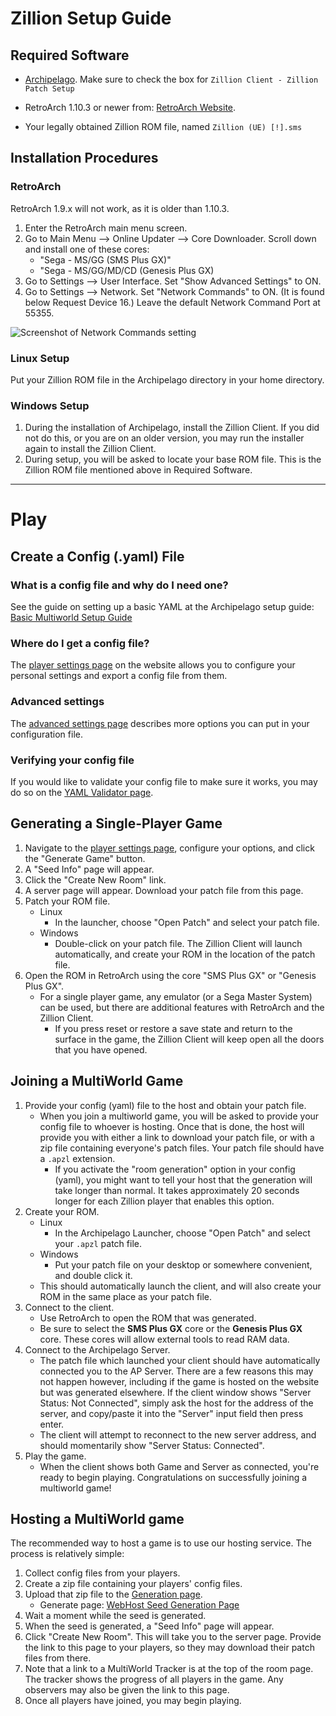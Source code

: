 # Zillion Setup Guide

## Required Software

- [Archipelago](https://github.com/ArchipelagoMW/Archipelago/releases). Make sure to check the box for `Zillion Client - Zillion Patch Setup`

- RetroArch 1.10.3 or newer from: [RetroArch Website](https://retroarch.com?page=platforms).

- Your legally obtained Zillion ROM file, named `Zillion (UE) [!].sms`

## Installation Procedures

### RetroArch

RetroArch 1.9.x will not work, as it is older than 1.10.3.

1. Enter the RetroArch main menu screen.
2. Go to Main Menu --> Online Updater --> Core Downloader. Scroll down and install one of these cores:
   - "Sega - MS/GG (SMS Plus GX)"
   - "Sega - MS/GG/MD/CD (Genesis Plus GX)
3. Go to Settings --> User Interface. Set "Show Advanced Settings" to ON.
4. Go to Settings --> Network. Set "Network Commands" to ON. (It is found below Request Device 16.) Leave the default
   Network Command Port at 55355.

![Screenshot of Network Commands setting](/static/generated/docs/A%20Link%20to%20the%20Past/retroarch-network-commands-en.png)

### Linux Setup

Put your Zillion ROM file in the Archipelago directory in your home directory.

### Windows Setup

1. During the installation of Archipelago, install the Zillion Client. If you did not do this,
   or you are on an older version, you may run the installer again to install the Zillion Client.
2. During setup, you will be asked to locate your base ROM file. This is the Zillion ROM file mentioned above in Required Software.

---
# Play

## Create a Config (.yaml) File

### What is a config file and why do I need one?

See the guide on setting up a basic YAML at the Archipelago setup
guide: [Basic Multiworld Setup Guide](/tutorial/Archipelago/setup/en)

### Where do I get a config file?

The [player settings page](/games/Zillion/player-settings) on the website allows you to configure your personal settings and export a config file from
them.

### Advanced settings

The [advanced settings page](/tutorial/Archipelago/advanced_settings/en) describes more options you can put in your configuration file.

### Verifying your config file

If you would like to validate your config file to make sure it works, you may do so on the [YAML Validator page](/mysterycheck).

## Generating a Single-Player Game

1. Navigate to the [player settings page](/games/Zillion/player-settings), configure your options, and click the "Generate Game" button.
2. A "Seed Info" page will appear.
3. Click the "Create New Room" link.
4. A server page will appear. Download your patch file from this page.
5. Patch your ROM file.
    - Linux
       - In the launcher, choose "Open Patch" and select your patch file.
    - Windows
       - Double-click on your patch file.
   The Zillion Client will launch automatically, and create your ROM in the location of the patch file.
6. Open the ROM in RetroArch using the core "SMS Plus GX" or "Genesis Plus GX".
    - For a single player game, any emulator (or a Sega Master System) can be used, but there are additional features with RetroArch and the Zillion Client.
       - If you press reset or restore a save state and return to the surface in the game, the Zillion Client will keep open all the doors that you have opened.

## Joining a MultiWorld Game

1. Provide your config (yaml) file to the host and obtain your patch file.
    - When you join a multiworld game, you will be asked to provide your config file to whoever is hosting. Once that is done, the host will provide you with either a link to download your patch file, or with a zip file containing everyone's patch files. Your patch file should have a `.apzl` extension.
       - If you activate the "room generation" option in your config (yaml), you might want to tell your host that the generation will take longer than normal. It takes approximately 20 seconds longer for each Zillion player that enables this option.
2. Create your ROM.
    - Linux
       - In the Archipelago Launcher, choose "Open Patch" and select your `.apzl` patch file.
    - Windows
       - Put your patch file on your desktop or somewhere convenient, and double click it.
    - This should automatically launch the client, and will also create your ROM in the same place as your patch file.
3. Connect to the client.
    - Use RetroArch to open the ROM that was generated.
    - Be sure to select the **SMS Plus GX** core or the **Genesis Plus GX** core. These cores will allow external tools to read RAM data.
4. Connect to the Archipelago Server.
    - The patch file which launched your client should have automatically connected you to the AP Server. There are a few reasons this may not happen however, including if the game is hosted on the website but was generated elsewhere. If the client window shows "Server Status: Not Connected", simply ask the host for the address of the server, and copy/paste it into the "Server" input field then press enter.
    - The client will attempt to reconnect to the new server address, and should momentarily show "Server Status: Connected".
5. Play the game.
    - When the client shows both Game and Server as connected, you're ready to begin playing. Congratulations on successfully joining a multiworld game!

## Hosting a MultiWorld game

The recommended way to host a game is to use our hosting service. The process is relatively simple:

1. Collect config files from your players.
2. Create a zip file containing your players' config files.
3. Upload that zip file to the [Generation page](/generate).
    - Generate page: [WebHost Seed Generation Page](/generate)
4. Wait a moment while the seed is generated.
5. When the seed is generated, a "Seed Info" page will appear.
6. Click "Create New Room". This will take you to the server page. Provide the link to this page to your players, so
   they may download their patch files from there.
7. Note that a link to a MultiWorld Tracker is at the top of the room page. The tracker shows the progress of all
   players in the game. Any observers may also be given the link to this page.
8. Once all players have joined, you may begin playing.
